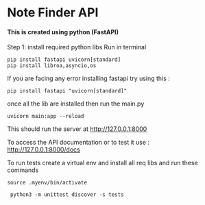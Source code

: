 # Note Finder API
#### This is created using python (FastAPI)

Step 1:
install required python libs
Run in terminal
```
pip install fastapi uvicorn[standard]
pip install libroa,asyncio,os
```
If you are facing any error installing fastapi try using this :
```
pip install fastapi "uvicorn[standard]"
```

once all the lib are installed then run the main.py

```
uvicorn main:app --reload
```
This should run the server at http://127.0.0.1:8000

To access the API documentation or to test it use : http://127.0.0.1:8000/docs

To run tests
create a virtual env and install all req libs and run these commands

```
source .myenv/bin/activate
```

```
 python3 -m unittest discover -s tests
 ```